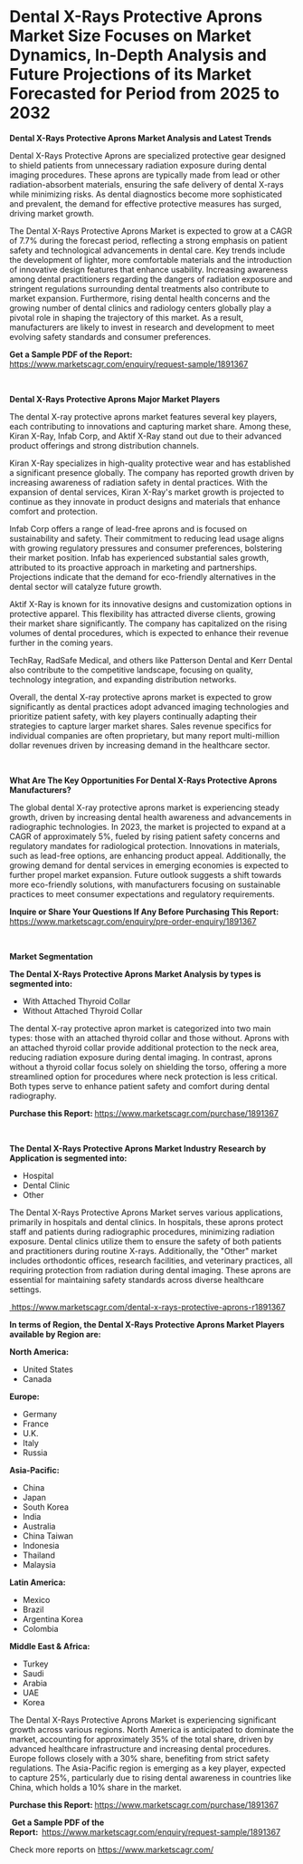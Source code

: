 <p><h1>Dental X-Rays Protective Aprons Market Size Focuses on Market Dynamics, In-Depth Analysis and Future Projections of its Market Forecasted for Period from 2025 to 2032</h1></p><p><strong>Dental X-Rays Protective Aprons Market Analysis and Latest Trends</strong></p>
<p><p>Dental X-Rays Protective Aprons are specialized protective gear designed to shield patients from unnecessary radiation exposure during dental imaging procedures. These aprons are typically made from lead or other radiation-absorbent materials, ensuring the safe delivery of dental X-rays while minimizing risks. As dental diagnostics become more sophisticated and prevalent, the demand for effective protective measures has surged, driving market growth.</p><p>The Dental X-Rays Protective Aprons Market is expected to grow at a CAGR of 7.7% during the forecast period, reflecting a strong emphasis on patient safety and technological advancements in dental care. Key trends include the development of lighter, more comfortable materials and the introduction of innovative design features that enhance usability. Increasing awareness among dental practitioners regarding the dangers of radiation exposure and stringent regulations surrounding dental treatments also contribute to market expansion. Furthermore, rising dental health concerns and the growing number of dental clinics and radiology centers globally play a pivotal role in shaping the trajectory of this market. As a result, manufacturers are likely to invest in research and development to meet evolving safety standards and consumer preferences.</p></p>
<p><strong>Get a Sample PDF of the Report:&nbsp;</strong> <a href="https://www.marketscagr.com/enquiry/request-sample/1891367?utm_campaign=2008&utm_medium=2&utm_source=Github&utm_content=ia&utm_term=14012025&utm_id=dental-x-rays-protective-aprons">https://www.marketscagr.com/enquiry/request-sample/1891367</a></p>
<p>&nbsp;</p>
<p><strong>Dental X-Rays Protective Aprons Major Market Players</strong></p>
<p><p>The dental X-ray protective aprons market features several key players, each contributing to innovations and capturing market share. Among these, Kiran X-Ray, Infab Corp, and Aktif X-Ray stand out due to their advanced product offerings and strong distribution channels.</p><p>Kiran X-Ray specializes in high-quality protective wear and has established a significant presence globally. The company has reported growth driven by increasing awareness of radiation safety in dental practices. With the expansion of dental services, Kiran X-Ray's market growth is projected to continue as they innovate in product designs and materials that enhance comfort and protection.</p><p>Infab Corp offers a range of lead-free aprons and is focused on sustainability and safety. Their commitment to reducing lead usage aligns with growing regulatory pressures and consumer preferences, bolstering their market position. Infab has experienced substantial sales growth, attributed to its proactive approach in marketing and partnerships. Projections indicate that the demand for eco-friendly alternatives in the dental sector will catalyze future growth.</p><p>Aktif X-Ray is known for its innovative designs and customization options in protective apparel. This flexibility has attracted diverse clients, growing their market share significantly. The company has capitalized on the rising volumes of dental procedures, which is expected to enhance their revenue further in the coming years.</p><p>TechRay, RadSafe Medical, and others like Patterson Dental and Kerr Dental also contribute to the competitive landscape, focusing on quality, technology integration, and expanding distribution networks.</p><p>Overall, the dental X-ray protective aprons market is expected to grow significantly as dental practices adopt advanced imaging technologies and prioritize patient safety, with key players continually adapting their strategies to capture larger market shares. Sales revenue specifics for individual companies are often proprietary, but many report multi-million dollar revenues driven by increasing demand in the healthcare sector.</p></p>
<p>&nbsp;</p>
<p><strong>What Are The Key Opportunities For Dental X-Rays Protective Aprons Manufacturers?</strong></p>
<p><p>The global dental X-ray protective aprons market is experiencing steady growth, driven by increasing dental health awareness and advancements in radiographic technologies. In 2023, the market is projected to expand at a CAGR of approximately 5%, fueled by rising patient safety concerns and regulatory mandates for radiological protection. Innovations in materials, such as lead-free options, are enhancing product appeal. Additionally, the growing demand for dental services in emerging economies is expected to further propel market expansion. Future outlook suggests a shift towards more eco-friendly solutions, with manufacturers focusing on sustainable practices to meet consumer expectations and regulatory requirements.</p></p>
<p><strong>Inquire or Share Your Questions If Any Before Purchasing This Report:</strong> <a href="https://www.marketscagr.com/enquiry/pre-order-enquiry/1891367?utm_campaign=2008&utm_medium=2&utm_source=Github&utm_content=ia&utm_term=14012025&utm_id=dental-x-rays-protective-aprons">https://www.marketscagr.com/enquiry/pre-order-enquiry/1891367</a></p>
<p>&nbsp;</p>
<p><strong>Market Segmentation</strong></p>
<p><strong>The Dental X-Rays Protective Aprons Market Analysis by types is segmented into:</strong></p>
<p><ul><li>With Attached Thyroid Collar</li><li>Without Attached Thyroid Collar</li></ul></p>
<p><p>The dental X-ray protective apron market is categorized into two main types: those with an attached thyroid collar and those without. Aprons with an attached thyroid collar provide additional protection to the neck area, reducing radiation exposure during dental imaging. In contrast, aprons without a thyroid collar focus solely on shielding the torso, offering a more streamlined option for procedures where neck protection is less critical. Both types serve to enhance patient safety and comfort during dental radiography.</p></p>
<p><strong>Purchase this Report:&nbsp;</strong><a href="https://www.marketscagr.com/purchase/1891367?utm_campaign=2008&utm_medium=2&utm_source=Github&utm_content=ia&utm_term=14012025&utm_id=dental-x-rays-protective-aprons">https://www.marketscagr.com/purchase/1891367</a></p>
<p>&nbsp;</p>
<p><strong>The Dental X-Rays Protective Aprons Market Industry Research by Application is segmented into:</strong></p>
<p><ul><li>Hospital</li><li>Dental Clinic</li><li>Other</li></ul></p>
<p><p>The Dental X-Rays Protective Aprons Market serves various applications, primarily in hospitals and dental clinics. In hospitals, these aprons protect staff and patients during radiographic procedures, minimizing radiation exposure. Dental clinics utilize them to ensure the safety of both patients and practitioners during routine X-rays. Additionally, the "Other" market includes orthodontic offices, research facilities, and veterinary practices, all requiring protection from radiation during dental imaging. These aprons are essential for maintaining safety standards across diverse healthcare settings.</p></p>
<p><a href="https://www.marketscagr.com/dental-x-rays-protective-aprons-r1891367?utm_campaign=2008&utm_medium=2&utm_source=Github&utm_content=ia&utm_term=14012025&utm_id=dental-x-rays-protective-aprons">&nbsp;https://www.marketscagr.com/dental-x-rays-protective-aprons-r1891367</a></p>
<p><strong>In terms of Region, the Dental X-Rays Protective Aprons Market Players available by Region are:</strong></p>
<p>
    <p> <strong> North America: </strong>
        <ul>
            <li>United States</li>
            <li>Canada</li>
        </ul>
        </p> 
    <p> <strong> Europe: </strong>
        <ul>
            <li>Germany</li>
            <li>France</li>
            <li>U.K.</li>
            <li>Italy</li>
            <li>Russia</li>
        </ul>
        </p> 
    <p> <strong> Asia-Pacific: </strong>
        <ul>
            <li>China</li>
            <li>Japan</li>
            <li>South Korea</li>
            <li>India</li>
            <li>Australia</li>
            <li>China Taiwan</li>
            <li>Indonesia</li>
            <li>Thailand</li>
            <li>Malaysia</li>
        </ul>
        </p> 
    <p> <strong> Latin America: </strong>
        <ul>
            <li>Mexico</li>
            <li>Brazil</li>
            <li>Argentina Korea</li>
            <li>Colombia</li>
        </ul>
        </p> 
    <p> <strong> Middle East & Africa: </strong>
        <ul>
            <li>Turkey</li>
            <li>Saudi</li>
            <li>Arabia</li>
            <li>UAE</li>
            <li>Korea</li>
        </ul>
    </p>
    </p>
<p><p>The Dental X-Rays Protective Aprons Market is experiencing significant growth across various regions. North America is anticipated to dominate the market, accounting for approximately 35% of the total share, driven by advanced healthcare infrastructure and increasing dental procedures. Europe follows closely with a 30% share, benefiting from strict safety regulations. The Asia-Pacific region is emerging as a key player, expected to capture 25%, particularly due to rising dental awareness in countries like China, which holds a 10% share in the market.</p></p>
<p><strong>Purchase this Report: </strong><a href="https://www.marketscagr.com/purchase/1891367?utm_campaign=2008&utm_medium=2&utm_source=Github&utm_content=ia&utm_term=14012025&utm_id=dental-x-rays-protective-aprons">https://www.marketscagr.com/purchase/1891367</a></p>
<p>&nbsp;<strong>Get a Sample PDF of the Report:&nbsp;&nbsp;</strong><a href="https://www.marketscagr.com/enquiry/request-sample/1891367?utm_campaign=2008&utm_medium=2&utm_source=Github&utm_content=ia&utm_term=14012025&utm_id=dental-x-rays-protective-aprons">https://www.marketscagr.com/enquiry/request-sample/1891367</a></p>
<p><strong></strong></p>
<p>Check more reports on <a href="https://www.marketscagr.com/?utm_campaign=2008&utm_medium=2&utm_source=Github&utm_content=ia&utm_term=14012025&utm_id=dental-x-rays-protective-aprons">https://www.marketscagr.com/</a></p>